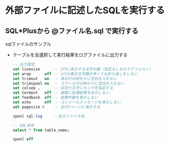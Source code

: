# 外部ファイルに記述したSQLを実行する

## SQL*Plusから @ファイル名.sql で実行する

sqlファイルのサンプル

* テーブルを全選択して実行結果をログファイルに出力する

  ```sql
  -- 出力設定
  set linesize      -- 1行に表示する文字の数（指定なしなのでデフォルト）
  set wrap      off -- 1行の表示文字数が多くても折り返しをしない
  set trimout   on  -- 表示行の終わりに空白を入れない
  set trimspool on  -- スプール行の終わりに空白を入れない
  set colsep ,      -- 区切り文字にカンマを指定する
  set termout   off -- 画面に処理結果を出力しない
  set feedback  off -- 結果件数を表示しない
  set echo      off -- コンソールメッセージを表示しない
  set pagesize 0    -- 全行1ページに表示する

  spool sql.log     --出力ファイル名

  -- SQL本体
  select * from table_name;

  spool off
  ```
